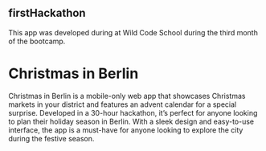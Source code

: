## firstHackathon

This app was developed during at Wild Code School during the third month of the bootcamp.


# Christmas in Berlin

Christmas in Berlin is a mobile-only web app that showcases Christmas markets in your district and features an advent calendar for a special surprise. 
Developed in a 30-hour hackathon, it’s perfect for anyone looking to plan their holiday season in Berlin. 
With a sleek design and easy-to-use interface, the app is a must-have for anyone looking to explore the city during the festive season.
